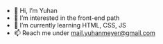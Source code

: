- 👋 Hi, I’m Yuhan
- 👀 I’m interested in the front-end path
- 🌱 I’m currently learning HTML, CSS, JS
- 📫 Reach me under mail.yuhanmeyer@gmail.com
